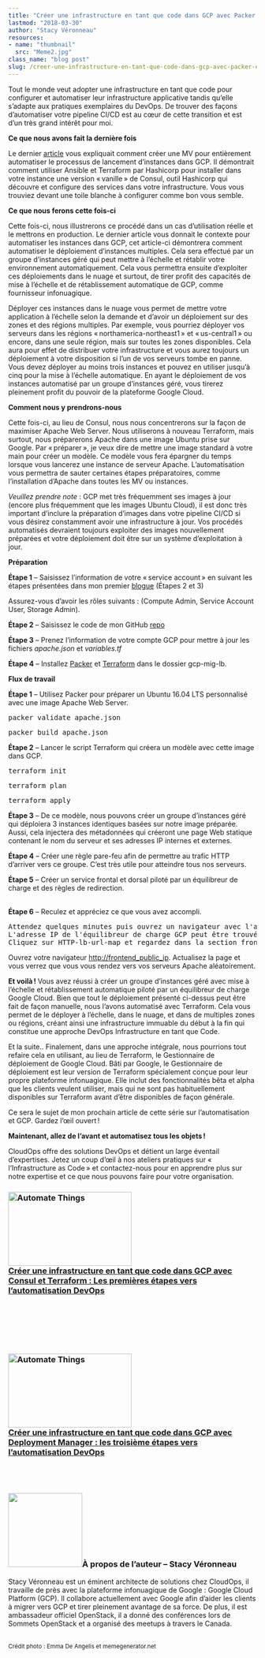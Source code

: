 ```yaml
---
title: "Créer une infrastructure en tant que code dans GCP avec Packer et Terraform : la deuxième étape vers l’automatisation DevOps"
lastmod: "2018-03-30"
author: "Stacy Véronneau"
resources:
- name: "thumbnail"
  src: "Meme2.jpg"
class_name: "blog post"
slug: /creer-une-infrastructure-en-tant-que-code-dans-gcp-avec-packer-et-terraform-la-deuxieme-etape-vers-lautomatisation-devops
---
```


<p>Tout le monde veut adopter une infrastructure en tant que code pour configurer et automatiser leur infrastructure applicative tandis qu’elle s’adapte aux pratiques exemplaires du DevOps. De trouver des façons d’automatiser votre pipeline CI/CD est au cœur de cette transition et est d’un très grand intérêt pour moi.</p><p><strong>Ce que nous avons fait la dernière fois</strong></p><p>Le dernier <a href="https://www.cloudops.com/fr/2018/02/comment-deployer-consul-dans-gcp-en-utilisant-terraform-les-premieres-etapes-vers-lautomatisation-devops/" target="_blank">article</a> vous expliquait comment créer une MV pour entièrement automatiser le processus de lancement d’instances dans GCP. Il démontrait comment utiliser Ansible et Terraform par Hashicorp pour installer dans votre instance une version « vanille » de Consul, outil Hashicorp qui découvre et configure des services dans votre infrastructure. Vous vous trouviez devant une toile blanche à configurer comme bon vous semble.</p><p><strong>Ce que nous ferons cette fois-ci</strong></p><p>Cette fois-ci, nous illustrerons ce procédé dans un cas d’utilisation réelle et le mettrons en production. Le dernier article vous donnait le contexte pour automatiser les instances dans GCP, cet article-ci démontrera comment automatiser le déploiement d’instances multiples. Cela sera effectué par un groupe d’instances géré qui peut mettre à l’échelle et rétablir votre environnement automatiquement. Cela vous permettra ensuite d’exploiter ces déploiements dans le nuage et surtout, de tirer profit des capacités de mise à l’échelle et de rétablissement automatique de GCP, comme fournisseur infonuagique.</p><p>Déployer ces instances dans le nuage vous permet de mettre votre application à l’échelle selon la demande et d’avoir un déploiement sur des zones et des régions multiples. Par exemple, vous pourriez déployer vos serveurs dans les régions « northamerica-northeast1 » et « us-central1 » ou encore, dans une seule région, mais sur toutes les zones disponibles. Cela aura pour effet de distribuer votre infrastructure et vous aurez toujours un déploiement à votre disposition si l’un de vos serveurs tombe en panne. Vous devez déployer au moins trois instances et pouvez en utiliser jusqu’à cinq pour la mise à l’échelle automatique. En ayant le déploiement de vos instances automatisé par un groupe d’instances géré, vous tirerez pleinement profit du pouvoir de la plateforme Google Cloud.</p><p><strong>Comment nous y prendrons-nous</strong></p><p>Cette fois-ci, au lieu de Consul, nous nous concentrerons sur la façon de maximiser Apache Web Server. Nous utiliserons à nouveau Terraform, mais surtout, nous préparerons Apache dans une image Ubuntu prise sur Google. Par « préparer », je veux dire de mettre une image standard à votre main pour créer un modèle. Ce modèle vous fera épargner du temps lorsque vous lancerez une instance de serveur Apache. L’automatisation vous permettra de sauter certaines étapes préparatoires, comme l’installation d’Apache dans toutes les MV ou instances.</p><p><i>Veuillez prendre note</i> : GCP met très fréquemment ses images à jour (encore plus fréquemment que les images Ubuntu Cloud), il est donc très important d’inclure la préparation d’images dans votre pipeline CI/CD si vous désirez constamment avoir une infrastructure à jour. Vos procédés automatisés devraient toujours exploiter des images nouvellement préparées et votre déploiement doit être sur un système d’exploitation à jour.</p><p><strong>Préparation</strong></p><p><strong>Étape 1</strong> – Saisissez l’information de votre « service account » en suivant les étapes présentées dans mon premier <a href="https://www.cloudops.com/fr/2018/02/comment-deployer-consul-dans-gcp-en-utilisant-terraform-les-premieres-etapes-vers-lautomatisation-devops/" target="_blank">blogue</a> (Étapes 2 et 3)</p><p>Assurez-vous d’avoir les rôles suivants : (Compute Admin, Service Account User, Storage Admin).</p><p><strong>Étape 2</strong> – Saisissez le code de mon GitHub <a href="https://github.com/sveronneau/gcp-mig-lb" target="_blank">repo</a></p><p><strong>Étape 3</strong> – Prenez l’information de votre compte GCP pour mettre à jour les fichiers <i>apache.json</i> et <i>variables.tf</i></p><p><strong>Étape 4</strong> – Installez <a href="https://www.packer.io/" target="_blank">Packer</a> et <a href="https://www.terraform.io/" target="_blank">Terraform</a>&nbsp;dans le dossier gcp-mig-lb.</p><p><strong>Flux de travail</strong></p><p><strong>Étape 1</strong> – Utilisez Packer pour préparer un Ubuntu 16.04 LTS personnalisé avec une image Apache Web Server.</p><pre>packer validate apache.json</pre><pre>packer build apache.json</pre><p><strong>Étape 2</strong> – Lancer le script Terraform qui créera un modèle avec cette image dans GCP.</p><pre>terraform init</pre><pre>terraform plan</pre><pre>terraform apply</pre><p><strong>Étape 3</strong> – De ce modèle, nous pouvons créer un groupe d’instances géré qui déploiera 3 instances identiques basées sur notre image préparée. Aussi, cela injectera des métadonnées qui créeront une page Web statique contenant le nom du serveur et ses adresses IP internes et externes.</p><p><strong>Étape 4</strong> – Créer une règle pare-feu afin de permettre au trafic HTTP d’arriver vers ce groupe. C’est très utile pour atteindre tous nos serveurs.</p><p><strong>Étape 5</strong> – Créer un service frontal et dorsal piloté par un équilibreur de charge et des règles de redirection.</p><p><strong><br> Étape 6</strong> – Reculez et appréciez ce que vous avez accompli.</p><pre>Attendez quelques minutes puis ouvrez un navigateur avec l'adresse IP de votre équilibreur de charge GCP.
L'adresse IP de l'équilibreur de charge GCP peut être trouvée dans : Network Services / Load balancing
Cliquez sur HTTP-lb-url-map et regardez dans la section frontale, protocol HTTP. C'est là que vous verrez votre adresse IP publique.</pre><p>Ouvrez votre navigateur <a href="http://frontend_public_ip">http://frontend_public_ip</a>. Actualisez la page et vous verrez que vous vous rendez vers vos serveurs Apache aléatoirement.</p><p><strong>Et voilà ! </strong>Vous avez réussi à créer un groupe d’instances géré avec mise à l’échelle et rétablissement automatique piloté par un équilibreur de charge Google Cloud. Bien que tout le déploiement présenté ci-dessus peut être fait de façon manuelle, nous l’avons automatisé avec Terraform. Cela vous permet de le déployer à l’échelle, dans le nuage, et dans de multiples zones ou régions, créant ainsi une infrastructure immuable du début à la fin qui constitue une approche DevOps Infrastructure en tant que Code.</p><p>Et la suite.. Finalement, dans une approche intégrale, nous pourrions tout refaire cela en utilisant, au lieu de Terraform, le Gestionnaire de déploiement de Google Cloud. Bâti par Google, le Gestionnaire de déploiement est leur version de Terraform spécialement conçue pour leur propre plateforme infonuagique. Elle inclut des fonctionnalités bêta et alpha que les clients veulent utiliser, mais qui ne sont pas habituellement disponibles sur Terraform avant d’être disponibles de façon générale.</p><p>Ce sera le sujet de mon prochain article de cette série sur l’automatisation et GCP. Gardez l’œil ouvert !</p><p><strong>Maintenant, allez de l’avant et automatisez tous les objets !</strong></p><p>CloudOps offre des solutions DevOps et détient un large éventail d’expertises. Jetez un coup d’œil à nos ateliers pratiques sur « l’Infrastructure as Code » et contactez-nous pour en apprendre plus sur notre expertise et ce que nous pouvons faire pour votre organisation.</p><h3><a href="https://www.cloudops.com/fr/2018/02/comment-deployer-consul-dans-gcp-en-utilisant-terraform-les-premieres-etapes-vers-lautomatisation-devops/" target="_blank"><img class="size-full wp-image-749 alignright" title="Part 1"  style="width: 250px;" src="/images/blog/post/Meme1.jpg" alt="Automate Things" width="250" height="150"></a><br> <a href="https://www.cloudops.com/fr/2018/02/comment-deployer-consul-dans-gcp-en-utilisant-terraform-les-premieres-etapes-vers-lautomatisation-devops/" target="_blank">Créer une infrastructure en tant que code dans GCP avec Consul et Terraform :&nbsp;Les premières étapes vers l’automatisation DevOps</a></h3><p>&nbsp;</p><p>&nbsp;</p><p>&nbsp;</p><h3><a href="https://www.cloudops.com/fr/2018/08/creation-dune-iac-la-troisieme-etape-vers-lautomatisation-devops/" target="_blank"><img class="size-full wp-image-749 alignright" title="Part 3"  style="width: 250px;" src="/images/blog/post/Meme3.jpg" alt="Automate Things" width="250" height="150"></a><br> <a href="https://www.cloudops.com/fr/2018/08/creation-dune-iac-la-troisieme-etape-vers-lautomatisation-devops/" target="_blank">Créer une infrastructure en tant que code dans GCP avec Deployment Manager : les troisième étapes vers l’automatisation DevOps<br> </a></h3><p>&nbsp;<br> &nbsp;</p><h3><img class="size-full wp-image-749 alignleft" title="Stacy Véronneau" style="width: 150px;" src="/images/blog/post/YfQt7-58_400x400.jpg" alt="" width="150" height="150">À propos de l’auteur – Stacy Véronneau</h3><p>Stacy Véronneau est un éminent architecte de solutions chez CloudOps, il travaille de près avec la plateforme infonuagique de Google : Google Cloud Platform (GCP). Il collabore actuellement avec Google afin d’aider les clients à migrer vers GCP et tirer pleinement avantage de sa force. De plus, il est ambassadeur officiel OpenStack, il a donné des conférences lors de Sommets OpenStack et a organisé des meetups à travers le Canada.<br> &nbsp;</p><p><small>Crédit photo : Emma De Angelis et memegenerator.net</small></p>